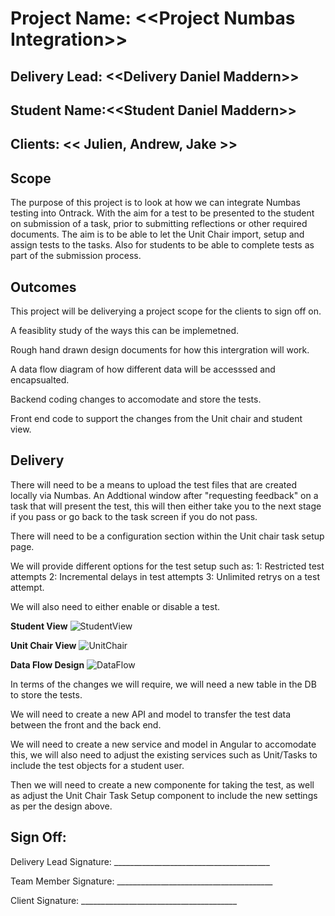 # Project Name: \<\<Project Numbas Integration\>\>

## Delivery Lead: \<\<Delivery Daniel Maddern\>\>

## Student Name:\<\<Student Daniel Maddern\>\>

## Clients: \<\< Julien, Andrew, Jake \>\>

## **Scope**

The purpose of this project is to look at how we can integrate Numbas testing into Ontrack. With the
aim for a test to be presented to the student on submission of a task, prior to submitting
reflections or other required documents. The aim is to be able to let the Unit Chair import, setup
and assign tests to the tasks. Also for students to be able to complete tests as part of the
submission process.

## **Outcomes**

This project will be deliverying a project scope for the clients to sign off on.

A feasiblity study of the ways this can be implemetned.

Rough hand drawn design documents for how this intergration will work.

A data flow diagram of how different data will be accesssed and encapsualted.

Backend coding changes to accomodate and store the tests.

Front end code to support the changes from the Unit chair and student view.

## **Delivery**

There will need to be a means to upload the test files that are created locally via Numbas. An
Addtional window after "requesting feedback" on a task that will present the test, this will then
either take you to the next stage if you pass or go back to the task screen if you do not pass.

There will need to be a configuration section within the Unit chair task setup page.

We will provide different options for the test setup such as: 1: Restricted test attempts 2:
Incremental delays in test attempts 3: Unlimited retrys on a test attempt.

We will also need to either enable or disable a test.

**Student View**
![StudentView](documentation\docs\OnTrack\Numbas\StudentView.jpg "Student View Design")

**Unit Chair View**
![UnitChair](documentation\docs\OnTrack\Numbas\UnitChair.jpg "Unit Chair Design")

**Data Flow Design** ![DataFlow](documentation\docs\OnTrack\Numbas\DataFlow.jpg "Data Flow Design")

In terms of the changes we will require, we will need a new table in the DB to store the tests.

We will need to create a new API and model to transfer the test data between the front and the back
end.

We will need to create a new service and model in Angular to accomodate this, we will also need to
adjust the existing services such as Unit/Tasks to include the test objects for a student user.

Then we will need to create a new componente for taking the test, as well as adjust the Unit Chair
Task Setup component to include the new settings as per the design above.

## **Sign Off:**

Delivery Lead Signature:
\_\_\_\_\_\_\_\_\_\_\_\_\_\_\_\_\_\_\_\_\_\_\_\_\_\_\_\_\_\_\_\_\_\_\_\_\_\_\_

Team Member Signature:
\_\_\_\_\_\_\_\_\_\_\_\_\_\_\_\_\_\_\_\_\_\_\_\_\_\_\_\_\_\_\_\_\_\_\_\_\_\_\_

Client Signature: \_\_\_\_\_\_\_\_\_\_\_\_\_\_\_\_\_\_\_\_\_\_\_\_\_\_\_\_\_\_\_\_\_\_\_\_\_\_\_
